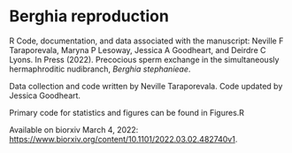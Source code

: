 # Berghia reproduction

R Code, documentation, and data associated with the manuscript: 
Neville F Taraporevala, Maryna P Lesoway, Jessica A Goodheart, and Deirdre C Lyons. In Press (2022). Precocious sperm exchange in the simultaneously hermaphroditic nudibranch, <i>Berghia stephanieae</i>. 

Data collection and code written by Neville Taraporevala. Code updated by Jessica Goodheart.

Primary code for statistics and figures can be found in Figures.R

Available on biorxiv March 4, 2022: https://www.biorxiv.org/content/10.1101/2022.03.02.482740v1.



